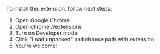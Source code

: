 To install this extension, follow next steps:
1. Open Google Chrome
2. Open chrome://extensions
3. Turn on Developer mode
4. Click "Load unpacked" and choose path with extension 
5. You're welcome!